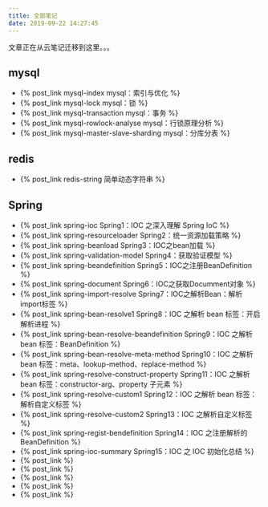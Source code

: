 ```yaml
---
title: 全部笔记
date: 2019-09-22 14:27:45
---
```


文章正在从云笔记迁移到这里。。。

## mysql
+ {% post_link mysql-index mysql：索引与优化 %}
+ {% post_link mysql-lock mysql：锁 %}
+ {% post_link mysql-transaction mysql：事务 %}
+ {% post_link mysql-rowlock-analyse mysql：行锁原理分析 %}
+ {% post_link mysql-master-slave-sharding mysql：分库分表 %}

## redis
+ {% post_link redis-string 简单动态字符串 %}

## Spring
+ {% post_link spring-ioc Spring1：IOC 之深入理解 Spring IoC %}
+ {% post_link spring-resourceloader Spring2：统一资源加载策略 %}
+ {% post_link spring-beanload Spring3：IOC之bean加载 %}
+ {% post_link spring-validation-model Spring4：获取验证模型 %}
+ {% post_link spring-beandefinition Spring5：IOC之注册BeanDefinition %}
+ {% post_link spring-document Spring6：IOC之获取Documment对象 %}
+ {% post_link spring-import-resolve Spring7：IOC之解析Bean：解析import标签 %}
+ {% post_link spring-bean-resolve1 Spring8：IOC 之解析 bean 标签：开启解析进程 %}
+ {% post_link spring-bean-resolve-beandefinition Spring9：IOC 之解析 bean 标签：BeanDefinition %}
+ {% post_link spring-bean-resolve-meta-method Spring10：IOC 之解析 bean 标签：meta、lookup-method、replace-method %}
+ {% post_link spring-resolve-construct-property Spring11：IOC 之解析 bean 标签：constructor-arg、property 子元素 %}
+ {% post_link spring-resolve-custom1 Spring12：IOC 之解析 bean 标签：解析自定义标签 %}
+ {% post_link spring-resolve-custom2 Spring13：IOC 之解析自定义标签 %}
+ {% post_link spring-regist-bendefinition Spring14：IOC 之注册解析的 BeanDefinition %}
+ {% post_link spring-ioc-summary Spring15：IOC 之 IOC 初始化总结 %}
+ {% post_link %}
+ {% post_link %}
+ {% post_link %}
+ {% post_link %}
+ {% post_link %}
